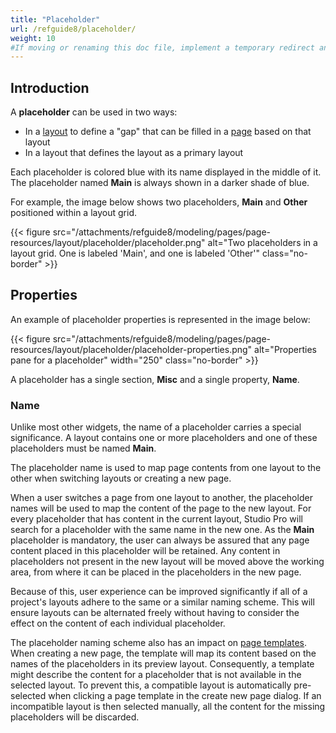 ```yaml
---
title: "Placeholder"
url: /refguide8/placeholder/
weight: 10
#If moving or renaming this doc file, implement a temporary redirect and let the respective team know they should update the URL in the product. See Mapping to Products for more details.
---
```


## Introduction

A **placeholder** can be used in two ways:

* In a [layout](/refguide8/layout/) to define a "gap" that can be filled in a [page](/refguide8/page/) based on that layout
* In a layout that defines the layout as a primary layout

Each placeholder is colored blue with its name displayed in the middle of it. The placeholder named **Main** is always shown in a darker shade of blue. 

For example, the image below shows two placeholders, **Main** and **Other** positioned within a layout grid. 

{{< figure src="/attachments/refguide8/modeling/pages/page-resources/layout/placeholder/placeholder.png" alt="Two placeholders in a layout grid. One is labeled 'Main', and one is labeled 'Other'" class="no-border" >}}

## Properties

An example of placeholder properties is represented in the image below:

{{< figure src="/attachments/refguide8/modeling/pages/page-resources/layout/placeholder/placeholder-properties.png" alt="Properties pane for a placeholder"   width="250"  class="no-border" >}}

A placeholder has a single section, **Misc** and a single property, **Name**.

### Name

Unlike most other widgets, the name of a placeholder carries a special significance. A layout contains one or more placeholders and one of these placeholders must be named **Main**.

The placeholder name is used to map page contents from one layout to the other when switching layouts or creating a new page.

When a user switches a page from one layout to another, the placeholder names will be used to map the content of the page to the new layout. For every placeholder that has content in the current layout, Studio Pro will search for a placeholder with the same name in the new one. As the **Main** placeholder is mandatory, the user can always be assured that any page content placed in this placeholder will be retained. Any content in placeholders not present in the new layout will be moved above the working area, from where it can be placed in the placeholders in the new page.

Because of this, user experience can be improved significantly if all of a project's layouts adhere to the same or a similar naming scheme. This will ensure layouts can be alternated freely without having to consider the effect on the content of each individual placeholder. 

The placeholder naming scheme also has an impact on [page templates](/refguide8/page-templates/). When creating a new page, the template will map its content based on the names of the placeholders in its preview layout. Consequently, a template might describe the content for a placeholder that is not available in the selected layout. To prevent this, a compatible layout is automatically pre-selected when clicking a page template in the create new page dialog. If an incompatible layout is then selected manually, all the content for the missing placeholders will be discarded. 
